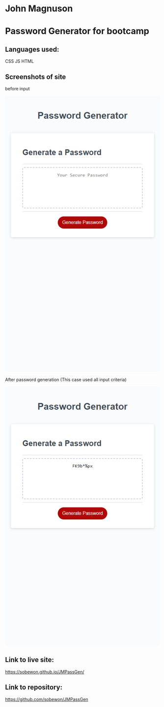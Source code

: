 # John Magnuson

# Password Generator for bootcamp

## Languages used:
CSS
JS
HTML

## Screenshots of site
before input 

![Full size website](./Develop/assets/before%20input.png)

After password generation (This case used all input criteria)

![Full size website](./Develop/assets/after%20input%20and%20password%20gen.png)

## Link to live site:
https://sobewon.github.io/JMPassGen/

## Link to repository:
https://github.com/sobewon/JMPassGen